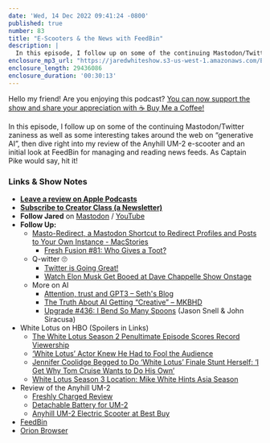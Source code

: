 ```yaml
---
date: 'Wed, 14 Dec 2022 09:41:24 -0800'
published: true
number: 83
title: "E-Scooters & the News with FeedBin"
description: |
  In this episode, I follow up on some of the continuing Mastodon/Twitter zaniness as well as some interesting takes around the web on “generative AI”, then dive right into my review of the Anyhill UM-2 e-scooter and an initial look at FeedBin for managing and reading news feeds. As Captain Pike would say, hit it!
enclosure_mp3_url: "https://jaredwhiteshow.s3-us-west-1.amazonaws.com/Episode%2083%20-%20E-Scooters%20and%20the%20News.mp3"
enclosure_length: 29436086
enclosure_duration: '00:30:13'
---
```


Hello my friend! Are you enjoying this podcast? [You can now support the show and share your appreciation with ☕️ Buy Me a Coffee!](https://buymeacoffee.com/jaredwhite)

In this episode, I follow up on some of the continuing Mastodon/Twitter zaniness as well as some interesting takes around the web on “generative AI”, then dive right into my review of the Anyhill UM-2 e-scooter and an initial look at FeedBin for managing and reading news feeds. As Captain Pike would say, hit it!

### Links & Show Notes

* **[Leave a review on Apple Podcasts](https://podcasts.apple.com/us/podcast/fresh-fusion/id1387528457)**
* **[Subscribe to Creator Class (a Newsletter)](https://jaredwhite.com/creator-class)**
* **Follow Jared** on [Mastodon](https://indieweb.social/@jaredwhite) / [YouTube](https://www.youtube.com/@jaredcwhite)
* **Follow Up:**
  * [Masto-Redirect, a Mastodon Shortcut to Redirect Profiles and Posts to Your Own Instance - MacStories](https://www.macstories.net/ios/masto-redirect-a-mastodon-shortcut-to-redirect-profiles-and-posts-to-your-own-instance/)
    * [Fresh Fusion #81: Who Gives a Toot?](https://jaredwhite.com/podcast/81/)
  * Q-witter 🙄
    * [Twitter is Going Great!](https://twitterisgoinggreat.com/)
    * [Watch Elon Musk Get Booed at Dave Chappelle Show Onstage](https://www.indiewire.com/2022/12/elon-musk-booed-at-dave-chappelle-show-1234790931/)
  * More on AI
    * [Attention, trust and GPT3 – Seth's Blog](https://seths.blog/2022/12/attention-trust-and-gpt3/)
    * [The Truth About AI Getting “Creative” – MKBHD](https://youtube.com/watch?v=0gNauGdOkro&feature=share)
    * [Upgrade #436: I Bend So Many Spoons](https://www.relay.fm/upgrade/436) (Jason Snell & John Siracusa)
* White Lotus on HBO (Spoilers in Links)
  * [The White Lotus Season 2 Penultimate Episode Scores Record Viewership](https://deadline.com/2022/12/the-white-lotus-season-2-penultimate-episode-ratings-hbo-1235191070/)
  * [‘White Lotus’ Actor Knew He Had to Fool the Audience](https://www.indiewire.com/2022/12/white-lotus-season-2-finale-will-sharpe-1234790989/)
  * [Jennifer Coolidge Begged to Do ‘White Lotus’ Finale Stunt Herself: ‘I Get Why Tom Cruise Wants to Do His Own’](https://www.indiewire.com/2022/12/white-lotus-finale-jennifer-coolidge-begged-to-do-her-own-stunt-1234791497/)
  * [White Lotus Season 3 Location: Mike White Hints Asia Season](https://www.indiewire.com/2022/12/the-white-lotus-season-3-location-asia-mike-white-1234791004/)
* Review of the Anyhill UM-2
  * [Freshly Charged Review](https://www.youtube.com/watch?v=o05g4yRnuJE&t=2s)
  * [Detachable Battery for UM-2](https://www.anyhill.com/product/detachable-battery-pack/)
  * [Anyhill UM-2 Electric Scooter at Best Buy](https://www.bestbuy.com/site/anyhill-um-2-electric-scooter-w-28-miles-max-operating-range-19-mph-max-speed-white/6525598.p?skuId=6525598#anchor=productVariations)
* [FeedBin](https://feedbin.com)
* [Orion Browser](https://browser.kagi.com)